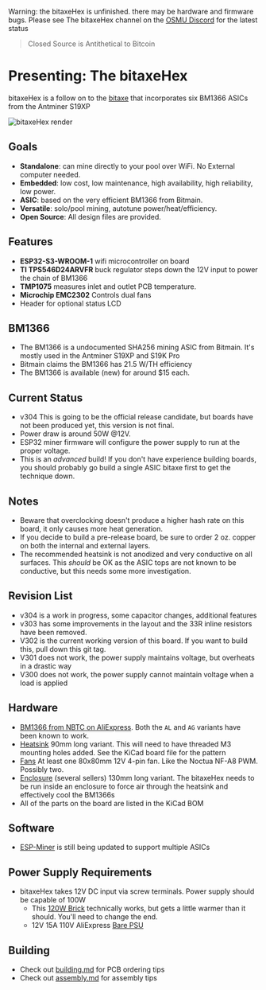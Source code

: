 Warning: the bitaxeHex is unfinished. there may be hardware and firmware bugs. Please see The bitaxeHex channel on the [OSMU Discord](https://discord.gg/osmu) for the latest status

> Closed Source is Antithetical to Bitcoin

# Presenting: The bitaxeHex
bitaxeHex is a follow on to the [bitaxe](https://github.com/skot/bitaxe) that incorporates six BM1366 ASICs from the Antminer S19XP

![bitaxeHex render](doc/hex_render.jpg)

## Goals
- **Standalone**: can mine directly to your pool over WiFi. No External computer needed.
- **Embedded**: low cost, low maintenance, high availability, high reliability, low power.
- **ASIC**: based on the very efficient BM1366 from Bitmain.
- **Versatile**: solo/pool mining, autotune power/heat/efficiency.
- **Open Source**: All design files are provided.

## Features
- **ESP32-S3-WROOM-1** wifi microcontroller on board
- **TI TPS546D24ARVFR** buck regulator steps down the 12V input to power the chain of BM1366
- **TMP1075** measures inlet and outlet PCB temperature.
- **Microchip EMC2302** Controls dual fans
- Header for optional status LCD

## BM1366
- The BM1366 is a undocumented SHA256 mining ASIC from Bitmain. It's mostly used in the Antminer S19XP and S19K Pro
- Bitmain claims the BM1366 has 21.5 W/TH efficiency
- The BM1366 is available (new) for around $15 each.

## Current Status
- v304 This is going to be the official release candidate, but boards have not been produced yet, this version is not final.
- Power draw is around 50W @12V.
- ESP32 miner firmware will configure the power supply to run at the proper voltage.
- This is an _advanced_ build! If you don't have experience building boards, you should probably go build a single ASIC bitaxe first to get the technique down.

## Notes
- Beware that overclocking doesn't produce a higher hash rate on this board, it only causes more heat generation.
- If you decide to build a pre-release board, be sure to order 2 oz. copper on both the internal and external layers.
- The recommended heatsink is not anodized and very conductive on all surfaces. This _should_ be OK as the ASIC tops are not known to be conductive, but this needs some more investigation.

## Revision List
- v304 is a work in progress, some capacitor changes, additional features
- v303 has some improvements in the layout and the 33R inline resistors have been removed.
- V302 is the current working version of this board.  If you want to build this, pull down this git tag.
- V301 does not work, the power supply maintains voltage, but overheats in a drastic way
- V300 does not work, the power supply cannot maintain voltage when a load is applied

## Hardware
- [BM1366 from NBTC on AliExpress](https://www.aliexpress.us/item/3256803471845503.html). Both the `AL` and `AG` variants have been known to work.
- [Heatsink](https://www.aliexpress.us/item/3256805608902122.html) 90mm long variant. This will need to have threaded M3 mounting holes added. See the KiCad board file for the pattern
- [Fans](https://www.amazon.com/Noctua-NF-A8-PWM-Premium-Quiet/dp/B00NEMG62M) At least one 80x80mm 12V 4-pin fan. Like the Noctua NF-A8 PWM. Possibly two.
- [Enclosure](https://www.aliexpress.us/item/3256806064761702.html) (several sellers) 130mm long variant. The bitaxeHex needs to be run inside an enclosure to force air through the heatsink and effectively cool the BM1366s
- All of the parts on the board are listed in the KiCad BOM

## Software
- [ESP-Miner](https://github.com/skot/ESP-Miner) is still being updated to support multiple ASICs

## Power Supply Requirements
- bitaxeHex takes 12V DC input via screw terminals. Power supply should be capable of 100W
  - This [120W Brick](https://www.amazon.com/gp/product/B07PWZQ33N) technically works, but gets a little warmer than it should. You'll need to change the end.
  - 12V 15A 110V AliExpress [Bare PSU](https://www.aliexpress.us/item/3256805439916551.html)

## Building
- Check out [building.md](building.md) for PCB ordering tips
- Check out [assembly.md](assembly.md) for assembly tips

